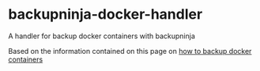 # backupninja-docker-handler

A handler for backup docker containers with backupninja

Based on the information contained on this page on [how to backup docker containers](https://bobcares.com/blog/docker-backup/)
